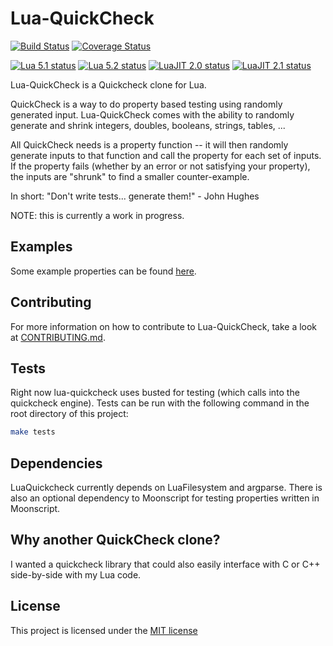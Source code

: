 
# Lua-QuickCheck

[![Build Status](https://travis-ci.org/Primordus/lua-quickcheck.svg?branch=master)](https://travis-ci.org/Primordus/lua-quickcheck)
[![Coverage Status](https://coveralls.io/repos/github/Primordus/lua-quickcheck/badge.svg?branch=master)](https://coveralls.io/github/Primordus/lua-quickcheck?branch=master)

[![Lua 5.1 status](https://badges.herokuapp.com/travis/Primordus/lua-quickcheck?label=Lua5.1&env=LUA=%22lua=5.1%22)](https://travis-ci.org/Primordus/lua-quickcheck)
[![Lua 5.2 status](https://badges.herokuapp.com/travis/Primordus/lua-quickcheck?label=Lua5.2&env=LUA=%22lua=5.2%22)](https://travis-ci.org/Primordus/lua-quickcheck)
[![LuaJIT 2.0 status](https://badges.herokuapp.com/travis/Primordus/lua-quickcheck?label=LuaJIT2.0&env=LUA=%22luajit=2.0%22)](https://travis-ci.org/Primordus/lua-quickcheck)
[![LuaJIT 2.1 status](https://badges.herokuapp.com/travis/Primordus/lua-quickcheck?label=LuaJIT2.1&env=LUA=%22luajit=2.1%22)](https://travis-ci.org/Primordus/lua-quickcheck)


Lua-QuickCheck is a Quickcheck clone for Lua.

QuickCheck is a way to do property based testing using randomly generated 
input. Lua-QuickCheck comes with the ability to randomly generate and shrink 
integers, doubles, booleans, strings, tables, ... 

All QuickCheck needs is a property function -- it will then randomly generate 
inputs to that function and call the property for each set of inputs. 
If the property fails (whether by an error or not satisfying your property), 
the inputs are "shrunk" to find a smaller counter-example.

In short:
"Don't write tests... generate them!" - John Hughes


NOTE: this is currently a work in progress.


## Examples

Some example properties can be found [here](https://github.com/Primordus/lua-quickcheck/tree/master/spec/fixtures/examples).


## Contributing

For more information on how to contribute to Lua-QuickCheck, take a look at 
[CONTRIBUTING.md](https://github.com/Primordus/lua-quickcheck/blob/master/CONTRIBUTING.md).


## Tests

Right now lua-quickcheck uses busted for testing (which calls into the
quickcheck engine). Tests can be run with the following command 
in the root directory of this project:

```bash
make tests
```


## Dependencies

LuaQuickcheck currently depends on LuaFilesystem and argparse.
There is also an optional dependency to Moonscript for testing properties 
written in Moonscript.


## Why another QuickCheck clone?

I wanted a quickcheck library that could also easily interface with C or C++
side-by-side with my Lua code.


## License

This project is licensed under the 
[MIT license](https://www.github.com/Primordus/lua-quickcheck/LICENSE)

